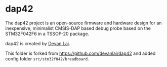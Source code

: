 # dap42

The dap42 project is an open-source firmware and hardware design for an inexpensive, minimalist CMSIS-DAP based debug probe based on the STM32F042F6 in a TSSOP-20 package.

dap42 is created by [Devan Lai](https://github.com/devanlai).

This folder is forked from https://github.com/devanlai/dap42 and added config folder `src/stm32f042/breadboard`.
